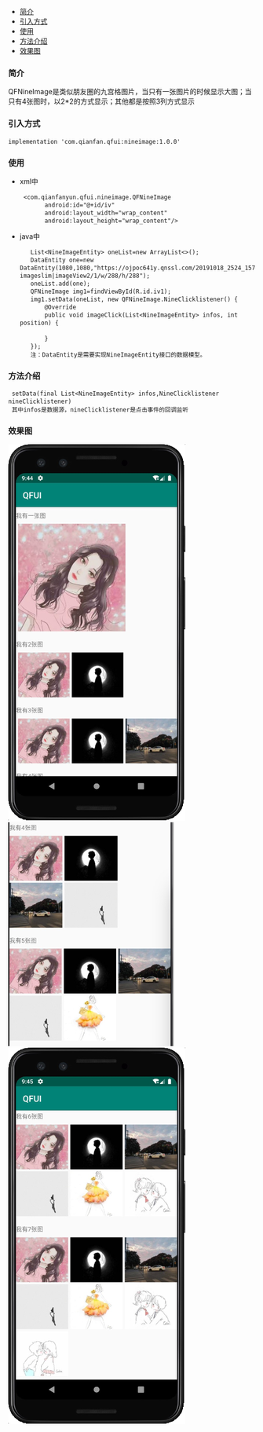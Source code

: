 - [简介](#简介)
- [引入方式](#引入方式)
- [使用](#使用)
- [方法介绍](#方法介绍)
- [效果图](#效果图)

### 简介
   QFNineImage是类似朋友圈的九宫格图片，当只有一张图片的时候显示大图；当只有4张图时，以2*2的方式显示；其他都是按照3列方式显示

### 引入方式
    implementation 'com.qianfan.qfui:nineimage:1.0.0'

### 使用 
   * xml中
     ```
      <com.qianfanyun.qfui.nineimage.QFNineImage
            android:id="@+id/iv"
            android:layout_width="wrap_content"
            android:layout_height="wrap_content"/>
     ```
     
   * java中
     ```
        List<NineImageEntity> oneList=new ArrayList<>();
        DataEntity one=new DataEntity(1080,1080,"https://ojpoc641y.qnssl.com/20191018_2524_1571386472139.jpg?imageslim|imageView2/1/w/288/h/288");
        oneList.add(one);        
        QFNineImage img1=findViewById(R.id.iv1);       
        img1.setData(oneList, new QFNineImage.NineClicklistener() {
            @Override
            public void imageClick(List<NineImageEntity> infos, int position) {

            }
        });
        注：DataEntity是需要实现NineImageEntity接口的数据模型。
     ```
     
### 方法介绍 
    
     setData(final List<NineImageEntity> infos,NineClicklistener nineClicklistener)
     其中infos是数据源，nineClicklistener是点击事件的回调监听
     
### 效果图 
   ![](.README_images/acefcde6.png)
   ![](.README_images/a0c5fd16.png)
   ![](.README_images/d36509ec.png)


